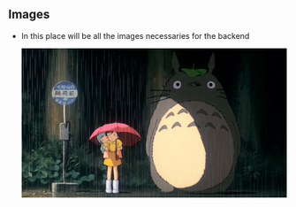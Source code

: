 ## Images

- In this place will be all the images necessaries for the backend

  ![totoro](totoro.jpg)
